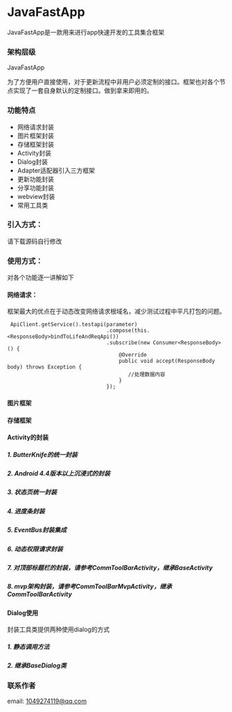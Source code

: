 # JavaFastApp


JavaFastApp是一款用来进行app快速开发的工具集合框架

### 架构层级
JavaFastApp

为了方便用户直接使用，对于更新流程中非用户必须定制的接口。框架也对各个节点实现了一套自身默认的定制接口。做到拿来即用的。

### 功能特点

- 网络请求封装
- 图片框架封装
- 存储框架封装
- Activity封装
- Dialog封装
- Adapter适配器引入三方框架
- 更新功能封装
- 分享功能封装
- webview封装
- 常用工具类

### 引入方式：

请下载源码自行修改

### 使用方式：

对各个功能逐一讲解如下

#### 网络请求：

框架最大的优点在于动态改变网络请求根域名，减少测试过程中平凡打包的问题。

```
 ApiClient.getService().testapi(parameter)
                                .compose(this.<ResponseBody>bindToLifeAndReqApi())
                                .subscribe(new Consumer<ResponseBody>() {
                                    @Override
                                    public void accept(ResponseBody body) throws Exception {
                                       //处理数据内容
                                    }
                                });
```
#### 图片框架

#### 存储框架

#### Activity的封装
##### 1. ButterKnife的统一封装
##### 2. Android 4.4版本以上沉浸式的封装
##### 3. 状态页统一封装
##### 4. 进度条封装
##### 5. EventBus封装集成
##### 6. 动态权限请求封装
##### 7. 对顶部标题栏的封装，请参考CommToolBarActivity，继承BaseActivity
##### 8. mvp架构封装，请参考CommToolBarMvpActivity，继承CommToolBarActivity


#### Dialog使用

封装工具类提供两种使用dialog的方式

##### 1. 静态调用方法

##### 2. 继承BaseDialog类

### 联系作者
email: 1049274119@qq.com
